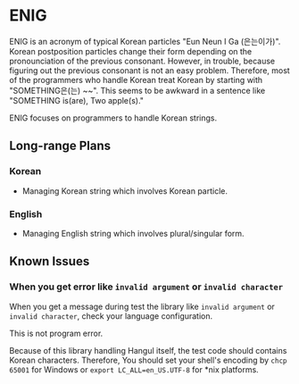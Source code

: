 ENIG
====

ENIG is an acronym of typical Korean particles "Eun Neun I Ga (은는이가)".
Korean postposition particles change their form depending on the pronounciation of the previous consonant.
However, in trouble, because figuring out the previous consonant is not an easy problem.
Therefore, most of the programmers who handle Korean treat Korean by starting with "SOMETHING은(는) ~~".
This seems to be awkward in a sentence like "SOMETHING is(are), Two apple(s)."

ENIG focuses on programmers to handle Korean strings.

## Long-range Plans

### Korean

* Managing Korean string which involves Korean particle.

### English

* Managing English string which involves plural/singular form.

## Known Issues

### When you get error like `invalid argument` or `invalid character`

When you get a message during test the library like `invalid argument` or `invalid character`, check your language configuration.

This is not program error.

Because of this library handling Hangul itself, the test code should contains Korean characters.
Therefore, You should set your shell's encoding by `chcp 65001` for Windows or `export LC_ALL=en_US.UTF-8` for *nix platforms.
